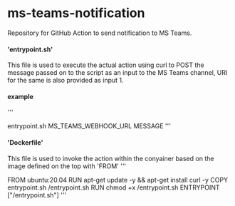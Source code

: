 # ms-teams-notification
Repository for GitHub Action to send notification to MS Teams. 
#### 'entrypoint.sh'
This file is used to execute the actual action using curl to POST the message passed on to the script as an input to the MS Teams channel, URI for the same is also provided as input 1.

#### example
'''

entrypoint.sh MS_TEAMS_WEBHOOK_URL MESSAGE
'''

#### 'Dockerfile'
This file is used to invoke the action within the conyainer based on the image defined on the top with 'FROM'
'''

FROM ubuntu:20.04
RUN apt-get update -y && apt-get install curl -y
COPY entrypoint.sh /entrypoint.sh
RUN chmod +x /entrypoint.sh
ENTRYPOINT ["/entrypoint.sh"]
'''
